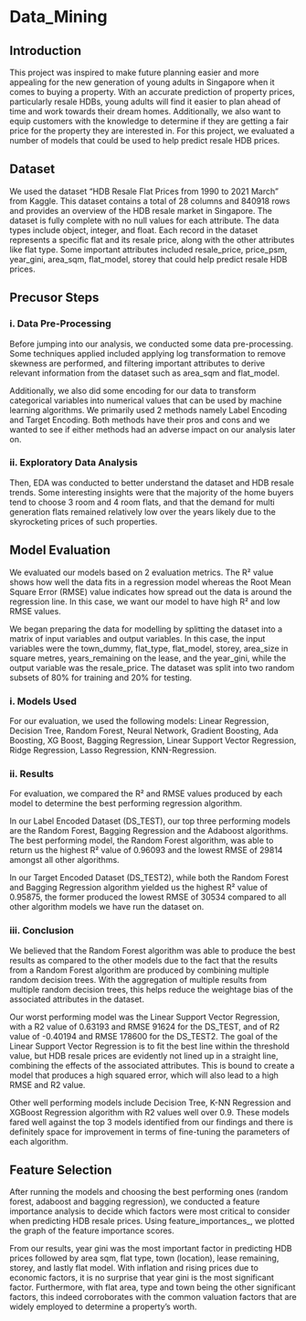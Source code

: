 # Data_Mining

## Introduction
This project was inspired to make future planning easier and more appealing for the new generation of young adults in Singapore when it comes to buying a property. With an accurate prediction of property prices, particularly resale HDBs, young adults will find it easier to plan ahead of time and work towards their dream homes. Additionally, we also want to equip customers with the knowledge to determine if they are getting a fair price for the property they are interested in. For this project, we evaluated a number of models that could be used to help predict resale HDB prices. 

## Dataset
We used the dataset “HDB Resale Flat Prices from 1990 to 2021 March” from Kaggle. This dataset contains a total of 28 columns and 840918 rows and provides an overview of the HDB resale market in Singapore. The dataset is fully complete with no null values for each attribute. The data types include object, integer, and float. Each record in the dataset represents a specific flat and its resale price, along with the other attributes like flat type. Some important attributes included resale_price, price_psm, year_gini, area_sqm, flat_model, storey that could help predict resale HDB prices. 

## Precusor Steps

### i. Data Pre-Processing
Before jumping into our analysis, we conducted some data pre-processing. Some techniques applied included applying log transformation to remove skewness are performed, and filtering important attributes to derive relevant information from the dataset such as area_sqm and flat_model.

Additionally, we also did some encoding for our data to transform categorical variables into numerical values that can be used by machine learning algorithms. We primarily used 2 methods namely Label Encoding and Target Encoding. Both methods have their pros and cons and we wanted to see if either methods had an adverse impact on our analysis later on. 

### ii. Exploratory Data Analysis
Then, EDA was conducted to better understand the dataset and HDB resale trends. Some interesting insights were that the majority of the home buyers tend to choose 3 room and 4 room flats, and that the demand for multi generation flats remained relatively low over the years likely due to the skyrocketing prices of such properties. 

## Model Evaluation

We evaluated our models based on 2 evaluation metrics. The R² value shows how well the data fits in a regression model whereas the Root Mean Square Error (RMSE) value indicates how spread out the data is around the regression line. In this case, we want our model to have high R² and low RMSE values.

We began preparing the data for modelling by splitting the dataset into a matrix of input variables and output variables. In this case, the input variables were the town_dummy, flat_type, flat_model, storey, area_size in square metres, years_remaining on the lease, and the year_gini, while the output variable was the resale_price. The dataset was split into two random subsets of 80% for training and 20% for  testing.

### i. Models Used
For our evaluation, we used the following models: Linear Regression, Decision Tree, Random Forest, Neural Network, Gradient Boosting, Ada Boosting, XG Boost, Bagging Regression, Linear Support Vector Regression, Ridge Regression, Lasso Regression, KNN-Regression. 

### ii. Results
For evaluation, we compared the R² and RMSE values produced by each model to determine the best performing regression algorithm.

In our Label Encoded Dataset (DS_TEST), our top three performing models are the Random Forest, Bagging Regression and the Adaboost algorithms. The best performing model, the Random Forest algorithm, was able to return us the highest R² value of 0.96093 and the lowest RMSE of 29814 amongst all other algorithms.

In our Target Encoded Dataset (DS_TEST2), while both the Random Forest and Bagging Regression algorithm yielded us the highest R² value of 0.95875, the former produced the lowest RMSE of 30534 compared to all other algorithm models we have run the dataset on.

### iii. Conclusion
We believed that the Random Forest algorithm was able to produce the best results as compared to the other models due to the fact that the results from a Random Forest algorithm are produced by combining multiple random decision trees. With the aggregation of multiple results from multiple random decision trees, this helps reduce the weightage bias of the associated attributes in the dataset.

Our worst performing model was the Linear Support Vector Regression, with a R2 value of 0.63193 and RMSE 91624 for the DS_TEST, and of R2 value of -0.40194 and RMSE 178600 for the DS_TEST2. The goal of the Linear Support Vector Regression is to fit the best line within the threshold value, but HDB resale prices are evidently not lined up in a straight line, combining the effects of the associated attributes. This is bound to create a model that produces a high squared error, which will also lead to a high RMSE and R2 value.

Other well performing models include Decision Tree, K-NN Regression and XGBoost Regression algorithm with R2 values well over 0.9.  These models fared well against the top 3 models identified from our findings and there is definitely space for improvement in terms of fine-tuning the parameters of each algorithm.

## Feature Selection
After running the models and choosing the best performing ones (random forest, adaboost and bagging regression), we conducted a feature importance analysis to decide which factors were most critical to consider when predicting HDB resale prices. Using feature_importances_, we plotted the graph of the feature importance scores. 

From our results, year gini was the most important factor in predicting HDB prices followed by area sqm, flat type, town (location), lease remaining, storey, and lastly flat model. With inflation and rising prices due to economic factors, it is no surprise that year gini is the most significant factor. Furthermore, with flat area, type and town being the other significant factors, this indeed corroborates with the common valuation factors that are widely employed to determine a property’s worth.   



